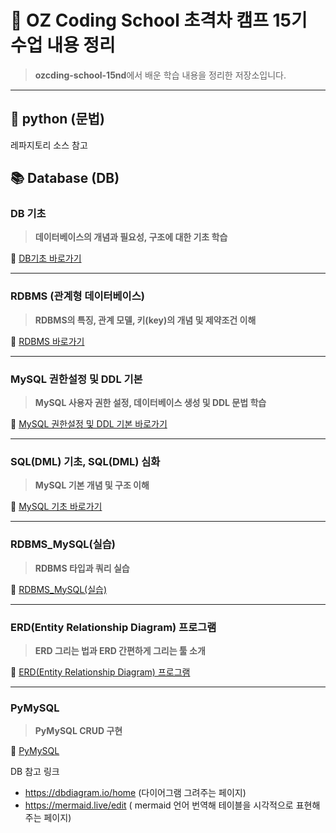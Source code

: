 # 🐍 OZ Coding School 초격차 캠프 15기 수업 내용 정리

> **ozcding-school-15nd**에서 배운 학습 내용을 정리한 저장소입니다.  

---

## 🐍 python (문법)

 레파지토리 소스 참고

## 📚 Database (DB)

### DB 기초
> **데이터베이스의 개념과 필요성, 구조에 대한 기초 학습**

🔗 [DB기초 바로가기](https://devchoijih.github.io/ozcding-school-15nd/2025_10_21_DB/01.%20DB기초.html)

---

### RDBMS (관계형 데이터베이스)
> **RDBMS의 특징, 관계 모델, 키(key)의 개념 및 제약조건 이해**

🔗 [RDBMS 바로가기](https://devchoijih.github.io/ozcding-school-15nd/2025_10_21_DB/02.%20RDBMS.html)

---

### MySQL 권한설정 및 DDL 기본
> **MySQL 사용자 권한 설정, 데이터베이스 생성 및 DDL 문법 학습**

🔗 [MySQL 권한설정 및 DDL 기본 바로가기](https://devchoijih.github.io/ozcding-school-15nd/2025_10_22_DB/01.%20MySQL%20%EA%B8%B0%EC%B4%88.html)

---

### SQL(DML) 기초, SQL(DML) 심화
> **MySQL 기본 개념 및 구조 이해**

🔗 [MySQL 기초 바로가기](https://devchoijih.github.io/ozcding-school-15nd/2025_10_23_DB/01.%20MySQL%20%EA%B8%B0%EC%B4%88.html)

---

### RDBMS_MySQL(실습)
> **RDBMS 타입과 쿼리 실습**

🔗 [RDBMS_MySQL(실습)](https://devchoijih.github.io/ozcding-school-15nd/2025_10_24_DB/02.%20RDBMS_MySQL%20(%EC%8B%A4%EC%8A%B5).html)

---

### ERD(Entity Relationship Diagram)  프로그램
> **ERD 그리는 법과 ERD 간편하게 그리는 툴 소개**

🔗 [ERD(Entity Relationship Diagram)  프로그램](https://devchoijih.github.io/ozcding-school-15nd/2025_10_24_DB/03.%20ERD(Entity%20Relationship%20Diagram)%20%ED%94%84%EB%A1%9C%EA%B7%B8%EB%9E%A8.html)

---

### PyMySQL
> **PyMySQL CRUD 구현**

🔗 [PyMySQL](https://devchoijih.github.io/ozcding-school-15nd/2025_10_24_DB/PyMysQL.html)

DB 참고 링크
- https://dbdiagram.io/home (다이어그램 그려주는 페이지)
- https://mermaid.live/edit ( mermaid 언어 번역해 테이블을 시각적으로 표현해주는 페이지)
